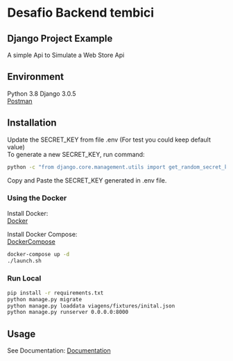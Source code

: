 # Desafio Backend tembici

## Django Project Example  
A simple Api to Simulate a Web Store Api  


## Environment

Python 3.8
Django 3.0.5  
[Postman](https://www.postman.com/)

## Installation

Update the SECRET_KEY from file .env (For test you could keep default value)  
To generate a new SECRET_KEY, run command:

```bash
python -c "from django.core.management.utils import get_random_secret_key; print(get_random_secret_key())"
```

Copy and Paste the SECRET_KEY generated in .env file.

### Using the Docker

Install Docker:  
[Docker](https://docs.docker.com/get-docker/)

Install Docker Compose:  
[DockerCompose](https://docs.docker.com/compose/install/)

```bash
docker-compose up -d
./launch.sh
```

### Run Local

```bash
pip install -r requirements.txt
python manage.py migrate
python manage.py loaddata viagens/fixtures/inital.json
python manage.py runserver 0.0.0.0:8000
```

## Usage

See Documentation:
[Documentation](https://documenter.getpostman.com/view/3762241/Szf9USGF?version=latest)
